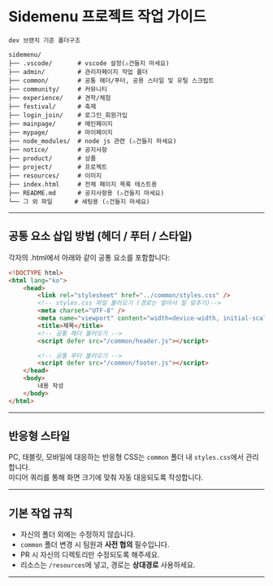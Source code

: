 # Sidemenu 프로젝트 작업 가이드

```
dev 브랜치 기준 폴더구조

sidemenu/
├── .vscode/       # vscode 설정(⚠️건들지 마세요)
├── admin/         # 관리자페이지 작업 폴더
├── common/        # 공통 헤더/푸터, 공용 스타일 및 유틸 스크립트
├── community/     # 커뮤니티
├── experience/    # 견학/체험
├── festival/      # 축제
├── login_join/    # 로그인_회원가입
├── mainpage/      # 메인페이지
├── mypage/        # 마이페이지
├── node_modules/  # node js 관련 (⚠️건들지 마세요)
├── notice/        # 공지사항
├── product/       # 상품
├── project/       # 프로젝트
├── resources/     # 이미지
├── index.html     # 전체 페이지 목록 테스트용
├── README.md      # 공지사항용 (⚠️건들지 마세요)
└── 그 외 파일      # 세팅용 (⚠️건들지 마세요)
```

---

## 공통 요소 삽입 방법 (헤더 / 푸터 / 스타일)

각자의 .html에서 아래와 같이 공통 요소를 포함합니다:

```html
<!DOCTYPE html>
<html lang="ko">
	<head>
		<link rel="stylesheet" href="../common/styles.css" />
		<!-- styles.css 파일 불러오기 (경로는 알아서 잘 맞추기)-->
		<meta charset="UTF-8" />
		<meta name="viewport" content="width=device-width, initial-scale=1.0" />
		<title>제목</title>
		<!-- 공통 헤더 불러오기 -->
		<script defer src="/common/header.js"></script>

		<!-- 공통 푸터 불러오기 -->
		<script defer src="/common/footer.js"></script>
	</head>
	<body>
		내용 작성
	</body>
</html>
```

---

## 반응형 스타일

PC, 태블릿, 모바일에 대응하는 반응형 CSS는 `common` 폴더 내 `styles.css`에서 관리합니다.  
미디어 쿼리를 통해 화면 크기에 맞춰 자동 대응되도록 작성합니다.

---

## 기본 작업 규칙

- 자신의 폴더 외에는 수정하지 않습니다.
- `common` 폴더 변경 시 팀원과 **사전 협의** 필수입니다.
- PR 시 자신의 디렉토리만 수정되도록 해주세요.
- 리소스는 `/resources`에 넣고, 경로는 **상대경로** 사용하세요.

---
